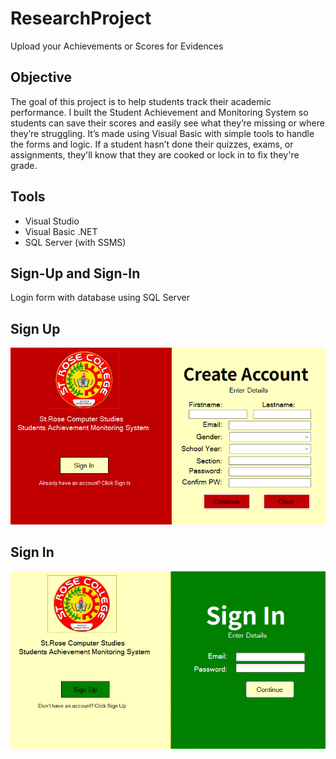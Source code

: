 # ResearchProject
Upload your Achievements or Scores for Evidences

## Objective
The goal of this project is to help students track their academic performance. I built the Student Achievement and Monitoring System so students can save their scores and easily see what they’re missing or where they’re struggling. It’s made using Visual Basic with simple tools to handle the forms and logic. If a student hasn’t done their quizzes, exams, or assignments, they'll know that they are cooked or lock in to fix they're grade.

## Tools
* Visual Studio
* Visual Basic .NET
* SQL Server (with SSMS)

## Sign-Up and Sign-In
Login form with database using SQL Server

## Sign Up
![Project Screenshot](https://github.com/xheruha/ResearchProject-SAAMS/blob/3777d76b322c40f66f6f901557d1cfb8cf1fae8e/sign-up.png)

## Sign In
![Project Screenshot](https://github.com/xheruha/ResearchProject-SAAMS/blob/3777d76b322c40f66f6f901557d1cfb8cf1fae8e/sign-in.png)
